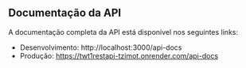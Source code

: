 ## Documentação da API
A documentação completa da API está disponível nos seguintes links:
- Desenvolvimento: http://localhost:3000/api-docs
- Produção: https://twt1restapi-tzimot.onrender.com/api-docs